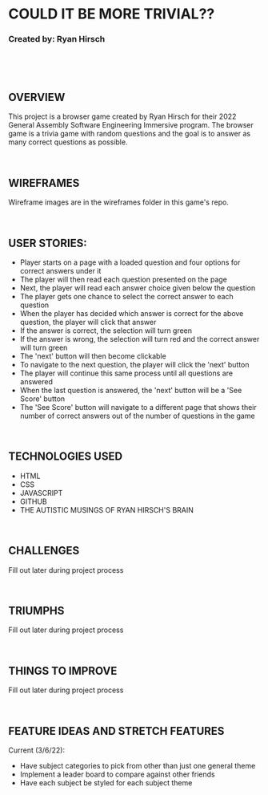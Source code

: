 # COULD IT BE MORE TRIVIAL??

### Created by: Ryan Hirsch  

<p>&nbsp;</p>
<p>&nbsp;</p>

## OVERVIEW
This project is a browser game created by Ryan Hirsch for their 2022 General Assembly Software Engineering Immersive program.
The browser game is a trivia game with random questions and the goal is to answer as many correct questions as possible.  
<p>&nbsp;</p>

## WIREFRAMES
Wireframe images are in the wireframes folder in this game's repo.  
<p>&nbsp;</p>

## USER STORIES:
- Player starts on a page with a loaded question and four options for correct answers under it
- The player will then read each question presented on the page
- Next, the player will read each answer choice given below the question
- The player gets one chance to select the correct answer to each question
- When the player has decided which answer is correct for the above question, the player will click that answer
- If the answer is correct, the selection will turn green
- If the answer is wrong, the selection will turn red and the correct answer will turn green
- The 'next' button will then become clickable
- To navigate to the next question, the player will click the 'next' button
- The player will continue this same process until all questions are answered
- When the last question is answered, the 'next' button will be a 'See Score' button
- The 'See Score' button will navigate to a different page that shows their number of correct answers out of the number of questions in the game
<p>&nbsp;</p>

## TECHNOLOGIES USED
- HTML
- CSS
- JAVASCRIPT
- GITHUB
- THE AUTISTIC MUSINGS OF RYAN HIRSCH'S BRAIN
<p>&nbsp;</p>

## CHALLENGES
Fill out later during project process  
<p>&nbsp;</p>

## TRIUMPHS
Fill out later during project process  
<p>&nbsp;</p>

## THINGS TO IMPROVE
Fill out later during project process  
<p>&nbsp;</p>

## FEATURE IDEAS AND STRETCH FEATURES
Current (3/6/22):
- Have subject categories to pick from other than just one general theme
- Implement a leader board to compare against other friends
- Have each subject be styled for each subject theme